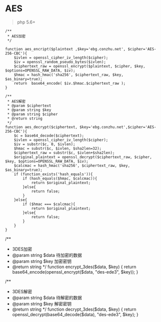# AES

> php 5.6+

```
/**
 * AES加密
 */

function aes_encript($plaintext ,$key='ebg.conzhu.net', $cipher='AES-256-CBC'){
    $ivlen = openssl_cipher_iv_length($cipher);
    $iv = openssl_random_pseudo_bytes($ivlen);
    $ciphertext_raw = openssl_encrypt($plaintext, $cipher, $key, $options=OPENSSL_RAW_DATA, $iv);
    $hmac = hash_hmac('sha256', $ciphertext_raw, $key, $as_binary=true);
    return  base64_encode( $iv.$hmac.$ciphertext_raw );
}

/**
 * AES解密
 * @param $ciphertext
 * @param string $key
 * @param string $cipher
 * @return string
 */
function aes_decrypt($ciphertext, $key='ebg.conzhu.net',$cipher='AES-256-CBC'){
    $c = base64_decode($ciphertext);
    $ivlen = openssl_cipher_iv_length($cipher);
    $iv = substr($c, 0, $ivlen);
    $hmac = substr($c, $ivlen, $sha2len=32);
    $ciphertext_raw = substr($c, $ivlen+$sha2len);
    $original_plaintext = openssl_decrypt($ciphertext_raw, $cipher, $key, $options=OPENSSL_RAW_DATA, $iv);
    $calcmac = hash_hmac('sha256', $ciphertext_raw, $key, $as_binary=true);
    if (function_exists('hash_equals')){
        if (hash_equals($hmac, $calcmac)){
            return $original_plaintext;
        }else{
            return false;
        }
    }else{
        if ($hmac === $calcmac){
            return $original_plaintext;
        }else{
            return false;
        }
    }
}
```

/**
 * 3DES加密
 * @param string $data 待加密的数据
 * @param string $key 加密密钥
 * @return string
 */
function encrypt_3des($data, $key)
{
    return base64_encode(openssl_encrypt($data, "des-ede3", $key));
}

/**
 * 3DES解密
 * @param string $data 待解密的数据
 * @param string $key 解密密钥
 * @return string
 */
function decrypt_3des($data, $key)
{
    return openssl_decrypt(base64_decode($data), "des-ede3", $key);
}
